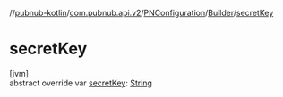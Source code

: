 //[pubnub-kotlin](../../../../index.md)/[com.pubnub.api.v2](../../index.md)/[PNConfiguration](../index.md)/[Builder](index.md)/[secretKey](secret-key.md)

# secretKey

[jvm]\
abstract override var [secretKey](secret-key.md): [String](https://kotlinlang.org/api/latest/jvm/stdlib/kotlin/-string/index.html)
